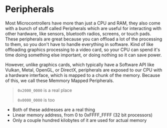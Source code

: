 # Peripherals

Most Microcontrollers have more than just a CPU and RAM, they also come with a bunch of stuff called Peripherals which are useful for interacting with other hardware, like sensors, bluetooth radios, screens, or touch pads. These peripherals are great because you can offload a lot of the processing to them, so you don't have to handle everything in software. Kind of like offloading graphics processing to a video card, so your CPU can spend it's time doing something else important, or doing nothing so it can save power.

However, unlike graphics cards, which typically have a Software API like Vulkan, Metal, OpenGL, or DirectX, peripherals are exposed to our CPU with a hardware interface, which is mapped to a chunk of the memory. Because of this, we call these Memmory Mapped Peripherals.

> `0x2000_0000` is a real place
>
> `0x0000_0000` is too

* Both of these addresses are a real thing
* Linear memory address, from 0 to 0xFFFF_FFFF (32 bit processors)
* Only a couple hundred kilobytes of it are used for actual memory
